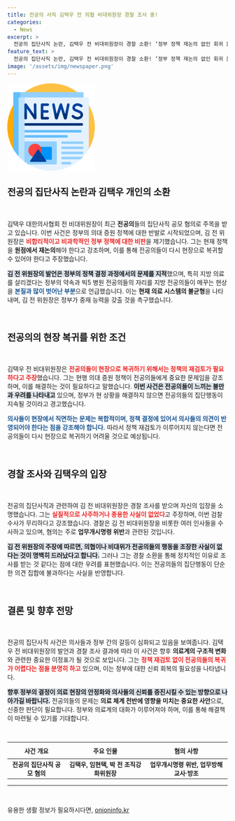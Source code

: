 ```yaml
---
title: 전공의 사직 김택우 전 의협 비대위원장 경찰 조사 중!
categories:
  - News
excerpt: >
  전공의 집단사직 논란, 김택우 전 비대위원장이 경찰 소환! ‘정부 정책 재논의 없인 회귀 불가’… 진실의 가려지는 과정 속 의협의 복잡한 상황은?
feature_text: >
  전공의 집단사직 논란, 김택우 전 비대위원장이 경찰 소환! ‘정부 정책 재논의 없인 회귀 불가’… 진실의 가려지는 과정 속 의협의 복잡한 상황은?
image: '/assets/img/newspaper.png'
---
```


<p><img src="/assets/img/newspaper.png" alt="kimp 속보" /></p>

<h2 data-ke-size="size26">전공의 집단사직 논란과 김택우 개인의 소환</h2>

<p data-ke-size="size16">&nbsp;</p>

<p>김택우 대한의사협회 전 비대위원장이 최근 <strong>전공의</strong>들의 집단사직 공모 혐의로 주목을 받고 있습니다. 이번 사건은 정부의 의대 증원 정책에 대한 반발로 시작되었으며, 김 전 위원장은 <b><span style="color: #ee2323;">비합리적이고 비과학적인 정부 정책에 대한 비판</span></b>을 제기했습니다. 그는 현재 정책을 <strong>원점에서 재논의</strong>해야 한다고 강조하며, 이를 통해 전공의들이 다시 현장으로 복귀할 수 있어야 한다고 주장했습니다.</p>

<p><b><span style="background-color: #21538527;">김 전 위원장의 발언은 정부의 정책 결정 과정에서의 문제를 지적</span></b>했으며, 특히 지방 의료를 살리겠다는 정부의 약속과 빅5 병원 전공의들의 자리를 지방 전공의들이 메꾸는 현상을 <b><span style="color: #1a5490;">본질과 많이 벗어난 부분</span></b>으로 언급했습니다. 이는 <strong>현재 의료 시스템의 불균형</strong>을 나타내며, 김 전 위원장은 정부가 중재 능력을 갖출 것을 촉구했습니다.</p>

<p data-ke-size="size16">&nbsp;</p>

<h2 data-ke-size="size26">전공의의 현장 복귀를 위한 조건</h2>

<p data-ke-size="size16">&nbsp;</p>

<p>김택우 전 비대위원장은 <b><span style="color: #ee2323;">전공의들이 현장으로 복귀하기 위해서는 정책의 재검토가 필요하다고 주장</span></b>했습니다. 그는 현행 의대 증원 정책이 전공의들에게 중요한 문제임을 강조하며, 이를 해결하는 것이 필요하다고 말했습니다. <b><span style="background-color: #21538527;">이번 사건은 전공의들이 느끼는 불만과 우려를 나타내고</span></b> 있으며, 정부가 현 상황을 해결하지 않으면 전공의들의 집단행동이 지속될 것이라고 경고했습니다.</p>

<p><b><span style="color: #1a5490;">의사들이 현장에서 직면하는 문제는 복합적이며, 정책 결정에 있어서 의사들의 의견이 반영되어야 한다는 점을 강조해야 합니다.</span></b> 따라서 정책 재검토가 이루어지지 않는다면 전공의들이 다시 현장으로 복귀하기 어려울 것으로 예상됩니다.</p>

<p data-ke-size="size16">&nbsp;</p>

<h2 data-ke-size="size26">경찰 조사와 김택우의 입장</h2>

<p data-ke-size="size16">&nbsp;</p>

<p>전공의 집단사직과 관련하여 김 전 비대위원장은 경찰 조사를 받으며 자신의 입장을 소명했습니다. 그는 <b><span style="color: #ee2323;">실질적으로 사주하거나 종용한 사실이 없었다</span></b>고 주장하며, 이번 검찰 수사가 무리하다고 강조했습니다. 경찰은 김 전 비대위원장을 비롯한 여러 인사들을 수사하고 있으며, 혐의는 주로 <strong>업무개시명령 위반</strong>과 관련된 것입니다.</p>

<p><b><span style="background-color: #21538527;">김 전 위원장의 주장에 따르면, 의협이나 비대위가 전공의들의 행동을 조장한 사실이 없다는 것이 명백히 드러났다고 합니다.</span></b> 그러나 그는 경찰 소환을 통해 정치적인 이유로 조사를 받는 것 같다는 점에 대한 우려를 표현했습니다. 이는 전공의들의 집단행동이 단순한 의견 집합에 불과하다는 사실을 반영합니다.</p>

<p data-ke-size="size16">&nbsp;</p>

<h2 data-ke-size="size26">결론 및 향후 전망</h2>

<p data-ke-size="size16">&nbsp;</p>

<p>전공의 집단사직 사건은 의사들과 정부 간의 갈등이 심화되고 있음을 보여줍니다. 김택우 전 비대위원장의 발언과 경찰 조사 결과에 따라 이 사건은 향후 <strong>의료계의 구조적 변화</strong>와 관련한 중요한 이정표가 될 것으로 보입니다. 그는 <b><span style="color: #ee2323;">정책 재검토 없이 전공의들의 복귀가 어렵다는 점을 분명히 하고</span></b> 있으며, 이는 정부에 대한 신뢰 회복의 필요성을 나타냅니다.</p>

<p><b><span style="background-color: #21538527;">향후 정부의 결정이 의료 현장의 안정화와 의사들의 신뢰를 증진시킬 수 있는 방향으로 나아가길 바랍니다.</span></b> 전공의들의 문제는 <strong>의료 체계 전반에 영향을 미치는 중요한 사안</strong>으로, 신중한 판단이 필요합니다. 정부와 의료계의 대화가 이루어져야 하며, 이를 통해 해결책이 마련될 수 있기를 기대합니다.</p>

<p data-ke-size="size16">&nbsp;</p>

<table style="border-collapse: collapse; width: 100%;">
    <thead>
        <tr>
            <th style="text-align: center; height: 30px;"><b>사건 개요</b></th>
            <th style="text-align: center; height: 30px;"><b>주요 인물</b></th>
            <th style="text-align: center; height: 30px;"><b>혐의 사항</b></th>
        </tr>
    </thead>
    <tbody>
        <tr>
            <td style="text-align: center; height: 17px;"><b>전공의 집단사직 공모 혐의</b></td>
            <td style="text-align: center; height: 17px;"><b>김택우, 임현택, 박 전 조직강화위원장</b></td>
            <td style="text-align: center; height: 17px;"><b>업무개시명령 위반, 업무방해 교사·방조</b></td>
        </tr>
    </tbody>
</table>

<hr />

<p data-ke-size="size16">&nbsp;</p>
유용한 생활 정보가 필요하시다면, <a href="https://onioninfo.kr" rel="dofollow">onioninfo.kr</a>


